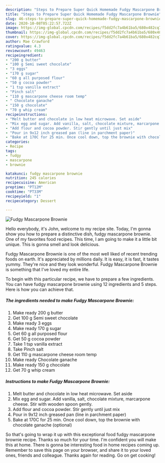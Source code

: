 ```yaml
---
description: "Steps to Prepare Super Quick Homemade Fudgy Mascarpone Brownie"
title: "Steps to Prepare Super Quick Homemade Fudgy Mascarpone Brownie"
slug: 46-steps-to-prepare-super-quick-homemade-fudgy-mascarpone-brownie
date: 2020-10-08T05:22:57.722Z
image: https://img-global.cpcdn.com/recipes/f5dd2fc7a4b61ba5/680x482cq70/fudgy-mascarpone-brownie-recipe-main-photo.jpg
thumbnail: https://img-global.cpcdn.com/recipes/f5dd2fc7a4b61ba5/680x482cq70/fudgy-mascarpone-brownie-recipe-main-photo.jpg
cover: https://img-global.cpcdn.com/recipes/f5dd2fc7a4b61ba5/680x482cq70/fudgy-mascarpone-brownie-recipe-main-photo.jpg
author: Mae Crawford
ratingvalue: 4.3
reviewcount: 49463
recipeingredient:
- "200 g butter"
- "100 g Semi sweet chocolate"
- "3 eggs"
- "170 g sugar"
- "60 g all purposed flour"
- "50 g cocoa powder"
- "1 tsp vanilla extract"
- "Pinch salt"
- "110 g mascarpone cheese room temp"
- " Chocolate ganache"
- "150 g chocolate"
- "70 g whip cream"
recipeinstructions:
- "Melt butter and chocolate in low heat microwave. Set aside"
- "Mix egg and sugar. Add vanilla, salt, chocolate mixture, marcarpone cheese. Stir with wooden spoon gently."
- "Add flour and cocoa powder. Stir gently until just mix"
- "Pour in 9x12 inch greased pan (line in parchment paper)"
- "Bake at 170C for 25 min. Once cool down, top the brownie with chocolate ganache (optional)"
categories:
- Recipe
tags:
- fudgy
- mascarpone
- brownie

katakunci: fudgy mascarpone brownie 
nutrition: 245 calories
recipecuisine: American
preptime: "PT12M"
cooktime: "PT33M"
recipeyield: "1"
recipecategory: Dessert

---
```



![Fudgy Mascarpone Brownie](https://img-global.cpcdn.com/recipes/f5dd2fc7a4b61ba5/680x482cq70/fudgy-mascarpone-brownie-recipe-main-photo.jpg)

Hello everybody, it's John, welcome to my recipe site. Today, I'm gonna show you how to prepare a distinctive dish, fudgy mascarpone brownie. One of my favorites food recipes. This time, I am going to make it a little bit unique. This is gonna smell and look delicious.



Fudgy Mascarpone Brownie is one of the most well liked of recent trending foods on earth. It's appreciated by millions daily. It is easy, it is fast, it tastes yummy. They're nice and they look wonderful. Fudgy Mascarpone Brownie is something that I've loved my entire life.


To begin with this particular recipe, we have to prepare a few ingredients. You can have fudgy mascarpone brownie using 12 ingredients and 5 steps. Here is how you can achieve that.

<!--inarticleads1-->

##### The ingredients needed to make Fudgy Mascarpone Brownie:

1. Make ready 200 g butter
1. Get 100 g Semi sweet chocolate
1. Make ready 3 eggs
1. Make ready 170 g sugar
1. Get 60 g all purposed flour
1. Get 50 g cocoa powder
1. Take 1 tsp vanilla extract
1. Take Pinch salt
1. Get 110 g mascarpone cheese room temp
1. Make ready  Chocolate ganache
1. Make ready 150 g chocolate
1. Get 70 g whip cream




<!--inarticleads2-->

##### Instructions to make Fudgy Mascarpone Brownie:

1. Melt butter and chocolate in low heat microwave. Set aside
1. Mix egg and sugar. Add vanilla, salt, chocolate mixture, marcarpone cheese. Stir with wooden spoon gently.
1. Add flour and cocoa powder. Stir gently until just mix
1. Pour in 9x12 inch greased pan (line in parchment paper)
1. Bake at 170C for 25 min. Once cool down, top the brownie with chocolate ganache (optional)




So that's going to wrap it up with this exceptional food fudgy mascarpone brownie recipe. Thanks so much for your time. I'm confident you will make this at home. There is gonna be interesting food in home recipes coming up. Remember to save this page on your browser, and share it to your loved ones, friends and colleague. Thanks again for reading. Go on get cooking!
